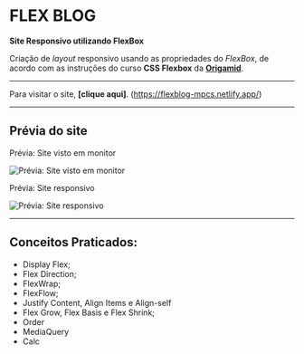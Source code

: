 # FLEX BLOG

**Site Responsivo utilizando FlexBox**

Criação de *layout* responsivo usando as propriedades do *FlexBox*, de acordo com as instruções do curso **CSS Flexbox** da [ **Origamid**](https://www.origamid.com/curso/css-flexbox/).


***

 Para visitar o site, **[clique aqui]**. (https://flexblog-mpcs.netlify.app/)


***
## **Prévia do site**
Prévia: Site visto em monitor 


![Prévia: Site visto em monitor ](/img/previa-flexblog1.png)

Prévia: Site responsivo


![Prévia: Site responsivo](/img/previa-flexblog2.png)



***
## **Conceitos Praticados:**
- Display Flex;
- Flex Direction;
- FlexWrap;
- FlexFlow;
- Justify Content, Align Items e Align-self
- Flex Grow, Flex Basis e Flex Shrink;
- Order
- MediaQuery
- Calc


